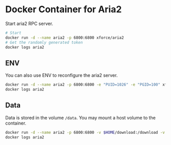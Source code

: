 Docker Container for Aria2
===

Start aria2 RPC server.
```bash
# Start
docker run -d --name aria2 -p 6800:6800 xforce/aria2
# Get the randomly generated token
docker logs aria2
```

## ENV
You can also use ENV to reconfigure the aria2 server.
```bash
docker run -d --name aria2 -p 6800:6800 -e "PUID=1026" -e "PGID=100" xforce/aria2
docker logs aria2
```

## Data
Data is stored in the volume `/data`. You may mount a host volume to the container.
```bash
docker run -d --name aria2 -p 6800:6800 -v $HOME/download:/download -v /path/conf:/conf xforce/aria2
docker logs aria2
```
